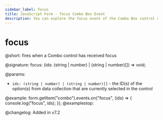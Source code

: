 ```yaml
---
sidebar_label: focus
title: JavaScript Form - focus Combo Box Event 
description: You can explore the focus event of the Combo Box control of Form in the documentation of the DHTMLX JavaScript UI library. Browse developer guides and API reference, try out code examples and live demos, and download a free 30-day evaluation version of DHTMLX Suite.
---
```


# focus

@short: fires when a Combo control has received focus

@signature: focus: (ids: (string | number) | (string | number)[]) => void;

@params:
- `ids: (string | number) | (string | number)[]` - the ID(s) of the option(s) from data collection that are currently selected in the control

@example:
form.getItem("combo").events.on("focus", (ids) => {
    console.log("focus", ids);
});
@examplestop:

@changelog: Added in v7.2
